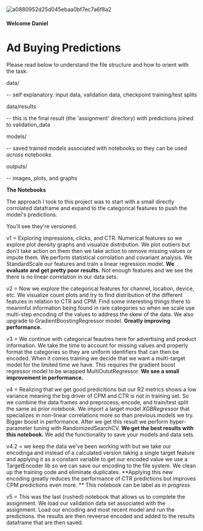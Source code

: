 
![a0880952d25d045ebaa0bf7ec7a6f8a2](https://github.com/user-attachments/assets/930da3a3-3da6-4a92-a016-44a39d2879cb)
#### Welcome Daniel

# Ad Buying Predictions

Please read below to understand the file structure and how to orient with the task.

data/

-- self explanatory. input data, validation data, checkpoint training/test splits

data/results

-- this is the final result (the 'assignment' directory) with predictions joined to validation_data

models/

-- saved trained models associated with notebooks so they can be used _across_ notebooks

outputs/

-- images, plots, and graphs

**The Notebooks**

The approach I took to this project was to start with a small directly corrolated dataframe and expand to the categorical features to push the model's predictions.

You'll see they're versioned.

v1 = Exploring impressions, clicks, and CTR.  Numerical features so we explore plot density graphs and visualize distribution.  We plot outliers but don't take action on them then we take action to remove missing values or impute them.  We perform statistical corrolation and covariant analysis.  We StandardScale our features and train a linear regression model.  **We evaluate and get pretty poor results.**  Not enough features and we see the there is no linear correlation in our data sets.

v2 = Now we explore the categorical features for channel, location, device, etc.  We visualize count plots and try to find distribution of the different features in relation to CTR and CPM.  Find some interesting things there to meaninful information being found in rare categories so when we scale use multi-step encoding of the values to address the skew of the data.  We also upgrade to GradientBoostingRegressor model. **Greatly improving performance.**

v3 = We continue with categorical feautres here for advertising and product information.  We take the time to account for missing values and properly format the categories so they are uniform identifiers that can then be encoded.  When it comes training we decide that we want a multi-target model for the limited time we have.  This requires the gradient boost regressor model to be wrapped MultiOututRegressor.  **We see a small improvement in performance.** 

v4 = Realizing that we get good predicitions but our R2 metrics shows a low variance meaning the big driver of CPM and CTR is not in training set.  So we combine the data frames and preprocess, encode, and train/test split the same as prior notebook.  We import a larget model _XGBRegressor_ that specializes in non-linear correlations more so than previous models we try.  Bigger boost in performance.  After we get this result we perform hyper-parameter tuning with RandomizedSearchCV.  **We get the best results with this notebook.** We add the functionality to save your models and data sets.

v4.2 = we keep the data we've been working with but we take our encodinga and instead of a calculated version taking a single target feature and applying it as a constant variable to get our encoded value we use a TargetEncoder lib so we can save our encoding to the file system.  We clean up the training code and eliminate duplicates.  **Applying this new encoding greatly reduces the performance of CTR predictions but improves CPM predictions even more. ** This notebook can be label as _in progress_

v5 = This was the last (rushed) notebook that allows us to complete the assignment.  We load our validation data set associated with the assignment.  Load our encoding and most recent model and run the predictions.  the results are then reveerse encoded and added to the results dataframe that are then saved.
